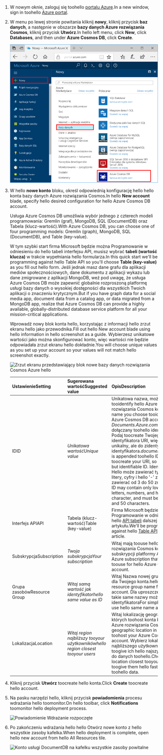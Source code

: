 1. <span data-ttu-id="8e6be-101">W nowym oknie, zaloguj się toohello [portalu Azure](https://portal.azure.com/).</span><span class="sxs-lookup"><span data-stu-id="8e6be-101">In a new window, sign in toohello [Azure portal](https://portal.azure.com/).</span></span>
2. <span data-ttu-id="8e6be-102">W menu po lewej stronie powitania kliknij **nowy**, kliknij przycisk **baz danych**, a następnie w obszarze **bazy danych Azure rozwiązania Cosmos**, kliknij przycisk **Utwórz**.</span><span class="sxs-lookup"><span data-stu-id="8e6be-102">In hello left menu, click **New**, click **Databases**, and then under **Azure Cosmos DB**, click **Create**.</span></span>
   
   ![Zrzut ekranu przedstawiający hello portalu Azure, wyróżnianie więcej usług i bazy danych Azure rozwiązania Cosmos](./media/cosmos-db-create-dbaccount-table/create-nosql-db-databases-json-tutorial-1.png)

3. <span data-ttu-id="8e6be-104">W hello **nowe konto** bloku, określ odpowiednią konfigurację hello hello konta bazy danych Azure rozwiązania Cosmos.</span><span class="sxs-lookup"><span data-stu-id="8e6be-104">In hello **New account** blade, specify hello desired configuration for hello Azure Cosmos DB account.</span></span> 

    <span data-ttu-id="8e6be-105">Usługa Azure Cosmos DB umożliwia wybór jednego z czterech modeli programowania: Gremlin (graf), MongoDB, SQL (DocumentDB) oraz Tabela (klucz-wartość).</span><span class="sxs-lookup"><span data-stu-id="8e6be-105">With Azure Cosmos DB, you can choose one of four programming models: Gremlin (graph), MongoDB, SQL (DocumentDB), and Table (key-value).</span></span> 
    
    <span data-ttu-id="8e6be-106">W tym szybki start firma Microsoft będzie można Programowanie w odniesieniu do hello tabeli interfejsu API, musisz wybrać **tabeli (wartość klucza)** w trakcie wypełniania hello formularza.</span><span class="sxs-lookup"><span data-stu-id="8e6be-106">In this quick start we'll be programming against hello Table API so you'll choose **Table (key-value)** as you fill out hello form.</span></span> <span data-ttu-id="8e6be-107">Jeśli jednak masz dane grafu dla aplikacji mediów społecznościowych, dane dokumentu z aplikacji wykazu lub dane zmigrowane z aplikacji MongoDB, weź pod uwagę, że usługa Azure Cosmos DB może zapewnić globalnie rozproszoną platformę usługi bazy danych o wysokiej dostępności dla wszystkich Twoich aplikacji o znaczeniu krytycznym.</span><span class="sxs-lookup"><span data-stu-id="8e6be-107">But if you have graph data for a social media app, document data from a catalog app, or data migrated from a MongoDB app, realize that Azure Cosmos DB can provide a highly available, globally-distributed database service platform for all your mission-critical applications.</span></span>

    <span data-ttu-id="8e6be-108">Wprowadź nowy blok konta hello, korzystając z informacji hello zrzut ekranu hello jako przewodnika.</span><span class="sxs-lookup"><span data-stu-id="8e6be-108">Fill out hello New account blade using hello information in hello screenshot as a guide.</span></span> <span data-ttu-id="8e6be-109">Wybierzesz unikatowe wartości jako można skonfigurować konto, więc wartości nie będzie odpowiadała zrzut ekranu hello dokładnie.</span><span class="sxs-lookup"><span data-stu-id="8e6be-109">You will choose unique values as you set up your account so your values will not match hello screenshot exactly.</span></span> 
 
    ![Zrzut ekranu przedstawiający blok nowe bazy danych rozwiązania Cosmos Azure hello](./media/cosmos-db-create-dbaccount-table/create-nosql-db-databases-json-tutorial-2.png)

    <span data-ttu-id="8e6be-111">Ustawienie</span><span class="sxs-lookup"><span data-stu-id="8e6be-111">Setting</span></span>|<span data-ttu-id="8e6be-112">Sugerowana wartość</span><span class="sxs-lookup"><span data-stu-id="8e6be-112">Suggested value</span></span>|<span data-ttu-id="8e6be-113">Opis</span><span class="sxs-lookup"><span data-stu-id="8e6be-113">Description</span></span>
    ---|---|---
    <span data-ttu-id="8e6be-114">ID</span><span class="sxs-lookup"><span data-stu-id="8e6be-114">ID</span></span>|<span data-ttu-id="8e6be-115">*Unikatowa wartość*</span><span class="sxs-lookup"><span data-stu-id="8e6be-115">*Unique value*</span></span>|<span data-ttu-id="8e6be-116">Unikatowa nazwa, możesz wybrać tooidentify hello Azure DB rozwiązania Cosmos konta.</span><span class="sxs-lookup"><span data-stu-id="8e6be-116">A unique name you choose tooidentify hello Azure Cosmos DB account.</span></span> <span data-ttu-id="8e6be-117">*Documents.Azure.com* jest dołączany toohello identyfikator Podaj toocreate Twojego identyfikatora URI, więc Użyj unikalny, ale do zidentyfikowania identyfikatora.</span><span class="sxs-lookup"><span data-stu-id="8e6be-117">*documents.azure.com* is appended toohello ID you provide toocreate your URI, so use a unique but identifiable ID.</span></span> <span data-ttu-id="8e6be-118">Identyfikator Hello może zawierać tylko małe litery, cyfry i hello '-' znaków i musi zawierać od 3 do 50 znaków.</span><span class="sxs-lookup"><span data-stu-id="8e6be-118">hello ID may contain only lowercase letters, numbers, and hello '-' character, and must be between 3 and 50 characters.</span></span>
    <span data-ttu-id="8e6be-119">Interfejs API</span><span class="sxs-lookup"><span data-stu-id="8e6be-119">API</span></span>|<span data-ttu-id="8e6be-120">Tabela (klucz-wartość)</span><span class="sxs-lookup"><span data-stu-id="8e6be-120">Table (key-value)</span></span>|<span data-ttu-id="8e6be-121">Firma Microsoft będzie można Programowanie w odniesieniu do hello [API tabeli](../articles/cosmos-db/table-introduction.md) dalszej części tego artykułu.</span><span class="sxs-lookup"><span data-stu-id="8e6be-121">We'll be programming against hello [Table API](../articles/cosmos-db/table-introduction.md) later in this article.</span></span>|
    <span data-ttu-id="8e6be-122">Subskrypcja</span><span class="sxs-lookup"><span data-stu-id="8e6be-122">Subscription</span></span>|<span data-ttu-id="8e6be-123">*Twoja subskrypcja*</span><span class="sxs-lookup"><span data-stu-id="8e6be-123">*Your subscription*</span></span>|<span data-ttu-id="8e6be-124">Witaj mają toouse hello Azure DB rozwiązania Cosmos konta subskrypcji platformy Azure.</span><span class="sxs-lookup"><span data-stu-id="8e6be-124">hello Azure subscription that you want toouse for hello Azure Cosmos DB account.</span></span> 
    <span data-ttu-id="8e6be-125">Grupa zasobów</span><span class="sxs-lookup"><span data-stu-id="8e6be-125">Resource Group</span></span>|<span data-ttu-id="8e6be-126">*Witaj samą wartość jak identyfikator*</span><span class="sxs-lookup"><span data-stu-id="8e6be-126">*hello same value as ID*</span></span>|<span data-ttu-id="8e6be-127">Witaj Nazwa nowej grupy zasobów dla Twojego konta.</span><span class="sxs-lookup"><span data-stu-id="8e6be-127">hello new resource group name for your account.</span></span> <span data-ttu-id="8e6be-128">Dla uproszczenia hello takie same nazwy można użyć jako identyfikatora</span><span class="sxs-lookup"><span data-stu-id="8e6be-128">For simplicity, you can use hello same name as your ID.</span></span> 
    <span data-ttu-id="8e6be-129">Lokalizacja</span><span class="sxs-lookup"><span data-stu-id="8e6be-129">Location</span></span>|<span data-ttu-id="8e6be-130">*Witaj region najbliższy tooyour użytkowników*</span><span class="sxs-lookup"><span data-stu-id="8e6be-130">*hello region closest tooyour users*</span></span>|<span data-ttu-id="8e6be-131">Witaj lokalizację geograficzną, w których toohost konta bazy danych Azure rozwiązania Cosmos.</span><span class="sxs-lookup"><span data-stu-id="8e6be-131">hello geographic location in which toohost your Azure Cosmos DB account.</span></span> <span data-ttu-id="8e6be-132">Wybierz lokalizację hello najbliższego użytkowników tooyour toogive ich hello najszybszy dostęp do danych toohello.</span><span class="sxs-lookup"><span data-stu-id="8e6be-132">Choose hello location closest tooyour users toogive them hello fastest access toohello data.</span></span>   

4. <span data-ttu-id="8e6be-133">Kliknij przycisk **Utwórz** toocreate hello konta.</span><span class="sxs-lookup"><span data-stu-id="8e6be-133">Click **Create** toocreate hello account.</span></span>
5. <span data-ttu-id="8e6be-134">Na pasku narzędzi hello, kliknij przycisk **powiadomienia** procesu wdrażania hello toomonitor.</span><span class="sxs-lookup"><span data-stu-id="8e6be-134">On hello toolbar, click **Notifications** toomonitor hello deployment process.</span></span>

    ![Powiadomienie Wdrażanie rozpoczęte](./media/cosmos-db-create-dbaccount-table/notification.png)

6.  <span data-ttu-id="8e6be-136">Po zakończeniu wdrażania hello hello Otwórz nowe konto z hello wszystkie zasoby kafelka.</span><span class="sxs-lookup"><span data-stu-id="8e6be-136">When hello deployment is complete, open hello new account from hello All Resources tile.</span></span> 

    ![Konto usługi DocumentDB na kafelku wszystkie zasoby powitalne](./media/cosmos-db-create-dbaccount-table/all-resources.png)
